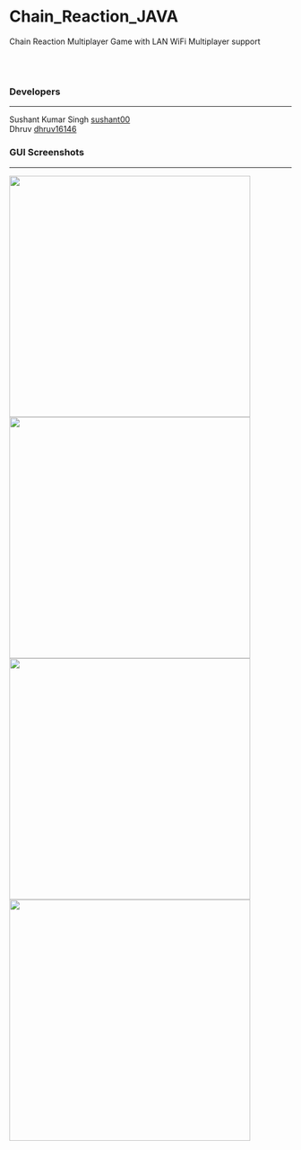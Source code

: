  # Chain_Reaction_JAVA
 Chain Reaction Multiplayer Game with LAN WiFi Multiplayer support

<br><br>
<h3>Developers</h3>
    
-----------------------------------------------------------------------------------------------------------------------------------

Sushant Kumar Singh        [sushant00](https://github.com/sushant00)
<br>
Dhruv  [dhruv16146](https://github.com/dhruv16146)
<br>


<h3>GUI Screenshots </h3>

-----------------------------------------------------------------------------------------------------------------------------------

<img src="https://raw.githubusercontent.com/sushant00/Chain_Reaction_JAVA/master/UI_Screenshot/home1.png" width="430"></img>
<img src="https://raw.githubusercontent.com/sushant00/Chain_Reaction_JAVA/master/UI_Screenshot/home2.png" width="430"></img><br>
<img src="https://raw.githubusercontent.com/sushant00/Chain_Reaction_JAVA/master/UI_Screenshot/settings.png" width="430"></img>
<img src="https://raw.githubusercontent.com/sushant00/Chain_Reaction_JAVA/master/UI_Screenshot/grid.png" width="430"></img>
